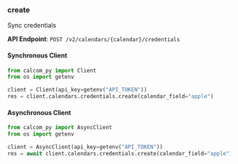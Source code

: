 
### create <a name="create"></a>
Sync credentials



**API Endpoint**: `POST /v2/calendars/{calendar}/credentials`

#### Synchronous Client

```python
from calcom_py import Client
from os import getenv

client = Client(api_key=getenv("API_TOKEN"))
res = client.calendars.credentials.create(calendar_field="apple")
```

#### Asynchronous Client

```python
from calcom_py import AsyncClient
from os import getenv

client = AsyncClient(api_key=getenv("API_TOKEN"))
res = await client.calendars.credentials.create(calendar_field="apple")
```
